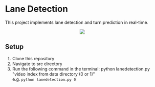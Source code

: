 # Lane Detection     			             
This project implements lane detection and turn prediction in real-time.
<p align="center">
  <img src="https://github.com/dahhmani/Lane-Detection/blob/master/Demo/demo.gif?raw=true">
</p>

## Setup
1. Clone this repository
2. Navigate to src directory
3. Run the following command in the terminal: python lanedetection.py "video index from data directory (0 or 1)"\
e.g. ```python lanedetection.py 0```